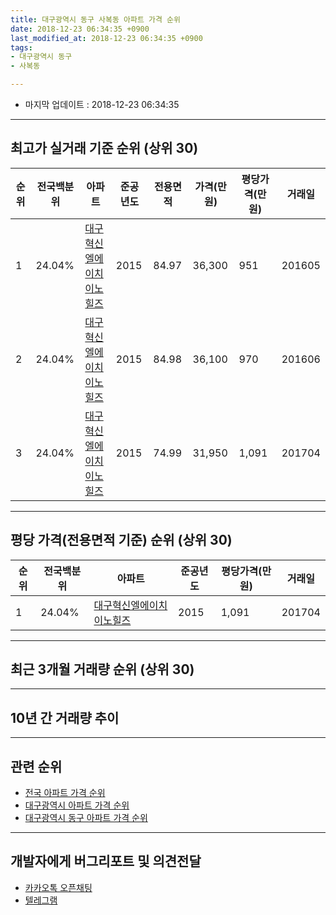 ```yaml
---
title: 대구광역시 동구 사복동 아파트 가격 순위
date: 2018-12-23 06:34:35 +0900
last_modified_at: 2018-12-23 06:34:35 +0900
tags:
- 대구광역시 동구
- 사복동

---
```


* 마지막 업데이트 : 2018-12-23 06:34:35

---

## 최고가 실거래 기준 순위 (상위 30)


|순위|전국백분위|아파트|준공년도|전용면적|가격(만원)|평당가격(만원)|거래일|
|---|---|---|---|---|---|---|---|
|1|24.04%|[대구혁신엘에이치이노힐즈](https://search.naver.com/search.naver?query=%EB%8C%80%EA%B5%AC%EA%B4%91%EC%97%AD%EC%8B%9C+%EB%8F%99%EA%B5%AC+%EC%82%AC%EB%B3%B5%EB%8F%99+%EB%8C%80%EA%B5%AC%ED%98%81%EC%8B%A0%EC%97%98%EC%97%90%EC%9D%B4%EC%B9%98%EC%9D%B4%EB%85%B8%ED%9E%90%EC%A6%88)|2015|84.97|36,300|951|201605|
|2|24.04%|[대구혁신엘에이치이노힐즈](https://search.naver.com/search.naver?query=%EB%8C%80%EA%B5%AC%EA%B4%91%EC%97%AD%EC%8B%9C+%EB%8F%99%EA%B5%AC+%EC%82%AC%EB%B3%B5%EB%8F%99+%EB%8C%80%EA%B5%AC%ED%98%81%EC%8B%A0%EC%97%98%EC%97%90%EC%9D%B4%EC%B9%98%EC%9D%B4%EB%85%B8%ED%9E%90%EC%A6%88)|2015|84.98|36,100|970|201606|
|3|24.04%|[대구혁신엘에이치이노힐즈](https://search.naver.com/search.naver?query=%EB%8C%80%EA%B5%AC%EA%B4%91%EC%97%AD%EC%8B%9C+%EB%8F%99%EA%B5%AC+%EC%82%AC%EB%B3%B5%EB%8F%99+%EB%8C%80%EA%B5%AC%ED%98%81%EC%8B%A0%EC%97%98%EC%97%90%EC%9D%B4%EC%B9%98%EC%9D%B4%EB%85%B8%ED%9E%90%EC%A6%88)|2015|74.99|31,950|1,091|201704|


---

## 평당 가격(전용면적 기준) 순위 (상위 30)


|순위|전국백분위|아파트|준공년도|평당가격(만원)|거래일|
|---|---|---|---|---|---|
|1|24.04%|[대구혁신엘에이치이노힐즈](https://search.naver.com/search.naver?query=%EB%8C%80%EA%B5%AC%EA%B4%91%EC%97%AD%EC%8B%9C+%EB%8F%99%EA%B5%AC+%EC%82%AC%EB%B3%B5%EB%8F%99+%EB%8C%80%EA%B5%AC%ED%98%81%EC%8B%A0%EC%97%98%EC%97%90%EC%9D%B4%EC%B9%98%EC%9D%B4%EB%85%B8%ED%9E%90%EC%A6%88)|2015|1,091|201704|


---

## 최근 3개월 거래량 순위 (상위 30)


<div style="width:100%;">
    <canvas id="deal_count_ranking" height="250"></canvas>
</div>


<script>
new Chart(document.getElementById("deal_count_ranking"), {
    type: 'horizontalBar',
    data: {
        labels: ['대구혁신엘에이치이노힐즈'],
        datasets: [{
            label: '실거래 수',
            data: [6],
            borderColor: "rgba(255, 0, 128, 1)",
            backgroundColor: "rgba(255, 0, 128, 0.5)",
            fill: false,
        }]
    },
    options: {
        responsive: true,
        title: {
            display: true,
            text: '최근 3개월 거래량 순위'
        },
        tooltips: {
            mode: 'index',
            intersect: false,
            callbacks: {
                title: function(tooltipItems, data) {
                    return "실거래 수:";
                },
                label: function(tooltipItem, data) {
                    return data.labels[tooltipItem.index] + ": " + tooltipItem.xLabel;
                }
            }
        },
        hover: {
            mode: 'nearest',
            intersect: true
        },
        scales: {
            xAxes: [{
                display: true,
                scaleLabel: {
                    display: true,
                    labelString: '실거래 수'
                },
                ticks: {
                    suggestedMin: 0,
                }
            }],
            yAxes: [{
                display: true,
                ticks: {
                    autoSkip: false,
                    callback: function(value, index, values) {
                        if (value.length > 15)
                            return value.substr(0, 13) + "...";
                        else
                            return value;
                    }
                },
                scaleLabel: {
                    display: false,
                }
            }]
        }
    }
});

</script>


---

## 10년 간 거래량 추이


<div style="width:100%;">
    <canvas id="deal_progress" height="250"></canvas>
</div>

<script>
new Chart(document.getElementById("deal_progress"), {
    type: 'line',
    data: {
        labels: ['200812','200901','200902','200903','200904','200905','200906','200907','200908','200909','200910','200911','200912','201001','201002','201003','201004','201005','201006','201007','201008','201009','201010','201011','201012','201101','201102','201103','201104','201105','201106','201107','201108','201109','201110','201111','201112','201201','201202','201203','201204','201205','201206','201207','201208','201209','201210','201211','201212','201301','201302','201303','201304','201305','201306','201307','201308','201309','201310','201311','201312','201401','201402','201403','201404','201405','201406','201407','201408','201409','201410','201411','201412','201501','201502','201503','201504','201505','201506','201507','201508','201509','201510','201511','201512','201601','201602','201603','201604','201605','201606','201607','201608','201609','201610','201611','201612','201701','201702','201703','201704','201705','201706','201707','201708','201709','201710','201711','201712','201801','201802','201803','201804','201805','201806','201807','201808','201809','201810','201811','201812'],
        datasets: [{
            label: '실거래 수',
            pointRadius: 1,
            data: [0, 0, 0, 0, 0, 0, 0, 0, 0, 0, 0, 0, 0, 0, 0, 0, 0, 0, 0, 0, 0, 0, 0, 0, 0, 0, 0, 0, 0, 0, 0, 0, 0, 0, 0, 0, 0, 0, 0, 0, 0, 0, 0, 0, 0, 0, 0, 0, 0, 0, 0, 0, 0, 0, 0, 0, 0, 0, 0, 0, 0, 0, 0, 0, 0, 0, 0, 0, 0, 0, 0, 0, 0, 0, 0, 0, 0, 0, 0, 0, 0, 0, 0, 0, 0, 3, 2, 1, 1, 1, 3, 5, 0, 2, 3, 2, 0, 0, 0, 3, 2, 0, 1, 3, 4, 4, 1, 1, 0, 4, 7, 3, 5, 1, 2, 5, 0, 0, 3, 2, 1],
            borderColor: "rgba(255, 201, 14, 1)",
            backgroundColor: "rgba(255, 201, 14, 0.5)",
            fill: true,
        }]
    },
    options: {
        responsive: true,
        title: {
            display: true,
            text: '10년간 거래량 추이'
        },
        tooltips: {
            mode: 'index',
            intersect: false,
        },
        hover: {
            mode: 'nearest',
            intersect: true
        },
        scales: {
            xAxes: [{
                display: true,
                scaleLabel: {
                    display: true,
                    labelString: '년/월'
                }
            }],
            yAxes: [{
                display: true,
                ticks: {
                    suggestedMin: 0,
                },
                scaleLabel: {
                    display: true,
                    labelString: '실거래 수'
                }
            }]
        }
    }
});

</script>


---

## 관련 순위

- [전국 아파트 가격 순위](https://inasie.github.io/apt-ranking/전국)
- [대구광역시 아파트 가격 순위](https://inasie.github.io/apt-ranking/대구광역시)
- [대구광역시 동구 아파트 가격 순위](https://inasie.github.io/apt-ranking/대구광역시-동구)


---

## 개발자에게 버그리포트 및 의견전달

- [카카오톡 오픈채팅](https://open.kakao.com/o/gLJUAP4)
- [텔레그램](https://t.me/inasie)

